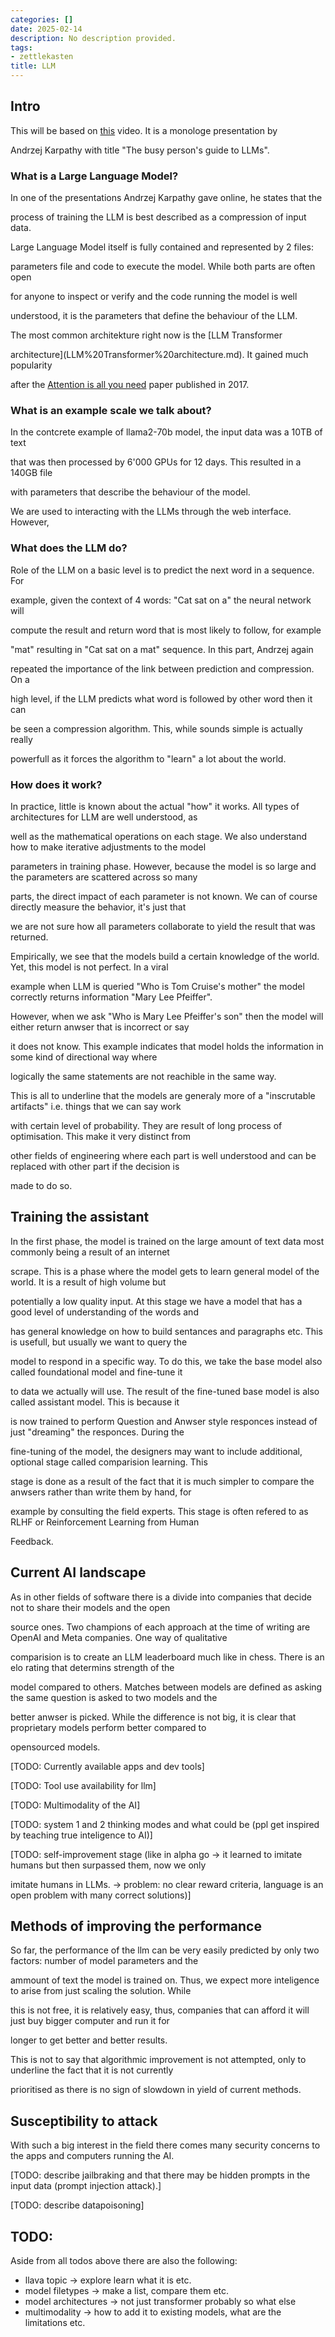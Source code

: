 ```yaml
---
categories: []
date: 2025-02-14
description: No description provided.
tags:
- zettlekasten
title: LLM
---
```


## Intro

This will be based on [this](https://www.youtube.com/watch?v=zjkBMFhNj_g) video. It is a monologe presentation by

Andrzej Karpathy with title "The busy person's guide to LLMs". 

### What is a Large Language Model?

In one of the presentations Andrzej Karpathy gave online, he states that the

process of training the LLM is best described as a compression of input data.

Large Language Model itself is fully contained and represented by 2 files:

parameters file and code to execute the model. While both parts are often open

for anyone to inspect or verify and the code running the model is well

understood, it is the parameters that define the behaviour of the LLM. 

The most common architekture right now is the [LLM Transformer

architecture](LLM%20Transformer%20architecture.md). It gained much popularity

after the [Attention is all you need](../attachments/Attention%20is%20all%20you%20need.pdf) paper published in 2017.

### What is an example scale we talk about?

In the contcrete example of llama2-70b model, the input data was a 10TB of text

that was then processed by 6'000 GPUs for 12 days. This resulted in a 140GB file

with parameters that describe the behaviour of the model.

We are used to interacting with the LLMs through the web interface. However,

### What does the LLM do?

Role of the LLM on a basic level is to predict the next word in a sequence. For

example, given the context of 4 words: "Cat sat on a" the neural network will

compute the result and return word that is most likely to follow, for example

"mat" resulting in "Cat sat on a mat" sequence. In this part, Andrzej again

repeated the importance of the link between prediction and compression. On a

high level, if the LLM predicts what word is followed by other word then it can

be seen a compression algorithm. This, while sounds simple is actually really

powerfull as it forces the algorithm to "learn" a lot about the world.

### How does it work?

In practice, little is known about the actual "how" it works. All types of architectures for LLM are well understood, as

well as the mathematical operations on each stage. We also understand how to make iterative adjustments to the model 

parameters in training phase. However, because the model is so large and the parameters are scattered across so many 

parts, the direct impact of each parameter is not known. We can of course directly measure the behavior, it's just that

we are not sure how all parameters collaborate to yield the result that was returned. 

Empirically, we see that the models build a certain knowledge of the world. Yet, this model is not perfect. In a viral 

example when LLM is queried "Who is Tom Cruise's mother" the model correctly returns information "Mary Lee Pfeiffer". 

However, when we ask "Who is Mary Lee Pfeiffer's son" then the model will either return anwser that is incorrect or say 

it does not know. This example indicates that model holds the information in some kind of directional way where

logically the same statements are not reachible in the same way.

This is all to underline that the models are generaly more of a "inscrutable artifacts" i.e. things that we can say work 

with certain level of probability. They are result of long process of optimisation. This make it very distinct from

other fields of engineering where each part is well understood and can be replaced with other part if the decision is

made to do so.

## Training the assistant

In the first phase, the model is trained on the large amount of text data most commonly being a result of an internet

scrape. This is a phase where the model gets to learn general model of the world. It is a result of high volume but

potentially a low quality input. At this stage we have a model that has a good level of understanding of the words and

has general knowledge on how to build sentances and paragraphs etc. This is usefull, but usually we want to query the

model to respond in a specific way. To do this, we take the base model also called foundational model and fine-tune it

to data we actually will use. The result of the fine-tuned base model is also called assistant model. This is because it

is now trained to perform Question and Anwser style responces instead of just "dreaming" the responces. During the

fine-tuning of the model, the designers may want to include additional, optional stage called comparision learning. This

stage is done as a result of the fact that it is much simpler to compare the anwsers rather than write them by hand, for

example by consulting the field experts. This stage is often refered to as RLHF or Reinforcement Learning from Human

Feedback.

## Current AI landscape

As in other fields of software there is a divide into companies that decide not to share their models and the open

source ones. Two champions of each approach at the time of writing are OpenAI and Meta companies. One way of qualitative

comparision is to create an LLM leaderboard much like in chess. There is an elo rating that determins strength of the

model compared to others. Matches between models are defined as asking the same question is asked to two models and the

better anwser is picked. While the difference is not big, it is clear that proprietary models perform better compared to

opensourced models. 

[TODO: Currently available apps and dev tools]

[TODO: Tool use availability for llm]

[TODO: Multimodality of the AI]

[TODO: system 1 and 2 thinking modes and what could be (ppl get inspired by teaching true inteligence to AI)]

[TODO: self-improvement stage (like in alpha go -> it learned to imitate humans but then surpassed them, now we only

imitate humans in LLMs. -> problem: no clear reward criteria, language is an open problem with many correct solutions)]

## Methods of improving the performance

So far, the performance of the llm can be very easily predicted by only two factors: number of model parameters and the

ammount of text the model is trained on. Thus, we expect more inteligence to arise from just scaling the solution. While

this is not free, it is relatively easy, thus, companies that can afford it will just buy bigger computer and run it for

longer to get better and better results. 

This is not to say that algorithmic improvement is not attempted, only to underline the fact that it is not currently

prioritised as there is no sign of slowdown in yield of current methods.

## Susceptibility to attack

With such a big interest in the field there comes many security concerns to the apps and computers running the AI.

[TODO: describe jailbraking and that there may be hidden prompts in the input data (prompt injection attack).]

[TODO: describe datapoisoning]

## TODO:

Aside from all todos above there are also the following:

- llava topic -> explore learn what it is etc.
- model filetypes -> make a list, compare them etc.
- model architectures -> not just transformer probably so what else
- multimodality -> how to add it to existing models, what are the limitations etc.